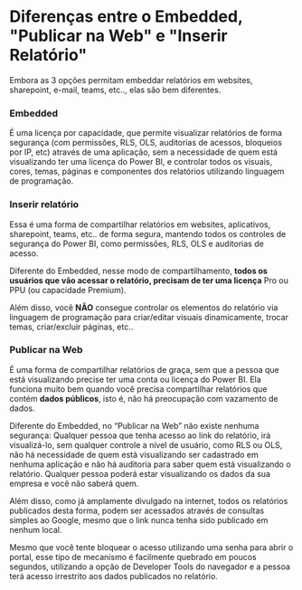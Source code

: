 # Diferenças entre o Embedded, "Publicar na Web" e "Inserir Relatório"

Embora as 3 opções permitam embeddar relatórios em websites, sharepoint, e-mail, teams, etc.., elas são bem diferentes.



### **Embedded**

É uma licença por capacidade, que permite visualizar relatórios de forma segurança (com permissões, RLS, OLS, auditorias de acessos, bloqueios por IP, etc) através de uma aplicação, sem a necessidade de quem está visualizando ter uma licença do Power BI, e controlar todos os visuais, cores, temas, páginas e componentes dos relatórios utilizando linguagem de programação.



### **Inserir relatório**

Essa é uma forma de compartilhar relatórios em websites, aplicativos, sharepoint, teams, etc.. de forma segura, mantendo todos os controles de segurança do Power BI, como permissões, RLS, OLS e auditorias de acesso.

Diferente do Embedded, nesse modo de compartilhamento, **todos os usuários que vão acessar o relatório, precisam de ter uma licença** Pro ou PPU (ou capacidade Premium).

Além disso, você **NÃO** consegue controlar os elementos do relatório via linguagem de programação para criar/editar visuais dinamicamente, trocar temas, criar/excluir páginas, etc..



### **Publicar na Web**

É uma forma de compartilhar relatórios de graça, sem que a pessoa que está visualizando precise ter uma conta ou licença do Power BI. Ela funciona muito bem quando você precisa compartilhar relatórios que contém **dados públicos**, isto é, não há preocupação com vazamento de dados.

Diferente do Embedded, no “Publicar na Web” não existe nenhuma segurança: Qualquer pessoa que tenha acesso ao link do relatório, irá visualizá-lo, sem qualquer controle a nível de usuário, como RLS ou OLS, não há necessidade de quem está visualizando ser cadastrado em nenhuma aplicação e não há auditoria para saber quem está visualizando o relatório. Qualquer pessoa poderá estar visualizando os dados da sua empresa e você não saberá quem.

Além disso, como já amplamente divulgado na internet, todos os relatórios publicados desta forma, podem ser acessados através de consultas simples ao Google, mesmo que o link nunca tenha sido publicado em nenhum local.

Mesmo que você tente bloquear o acesso utilizando uma senha para abrir o portal, esse tipo de mecanismo é facilmente quebrado em poucos segundos, utilizando a opção de Developer Tools do navegador e a pessoa terá acesso irrestrito aos dados publicados no relatório.


